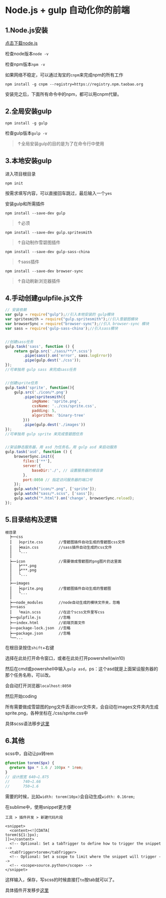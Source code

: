 # Node.js + gulp 自动化你的前端
## 1.Node.js安装
[点击下载node.js](https://nodejs.org/zh-cn/)

检查node版本`node -v`

检查npm版本`npm -v`

如果网络不稳定，可以通过淘宝的`cnpm`来完成npm的所有工作

`npm install -g cnpm --registry=https://registry.npm.taobao.org`

安装完之后，下面所有命令中的npm，都可以用cnpm代替。

## 2.全局安装gulp

`npm install -g gulp`

检查gulp版本`gulp -v`

>↑全局安装gulp的目的是为了在命令行中使用

## 3.本地安装gulp
进入项目根目录

`npm init`

按需求填写内容，可以直接回车跳过，最后输入一个`yes`

安装gulp和所需插件

`npm install --save-dev gulp`

>↑必须

`npm install --save-dev gulp.spritesmith`

>↑自动制作雪碧图插件

`npm install --save-dev gulp-sass-china`

>↑sass插件

`npm install --save-dev browser-sync`

>↑自动刷新浏览器插件

## 4.手动创建gulpfile.js文件

``` javascript
// 安装依赖
var gulp = require("gulp");//引入本地安装的 gulp模块
var spritesmith = require("gulp.spritesmith");//引入雪碧图模块
var browserSync = require("browser-sync");//引入 browser-sync 模块
var sass = require('gulp-sass-china');//引入sass模块


//创建sass任务
gulp.task('sass', function () {
	return gulp.src('./sass/**/*.scss')
		.pipe(sass().on('error', sass.logError))
		.pipe(gulp.dest('./css'));
});
//可单独用 gulp sass 来完成sass任务


//创建sprite任务
gulp.task('sprite', function(){
	gulp.src('./icon/*.png')
		.pipe(spritesmith({
			imgName: 'sprite.png',
			cssName: '../css/sprite.css',
			padding: 5,
			algorithm: 'binary-tree'
		}))
		.pipe(gulp.dest('./images'))
});
//可单独用 gulp sprite 来完成雪碧图任务


//架设静态服务器，用 asd 为任务名，用 gulp asd 来启动服务
gulp.task('asd', function () {
	browserSync.init({
		files:['**'],
		server:{
			baseDir:'./', // 设置服务器的根目录
		},
		port:8050 // 指定访问服务器的端口号
	});
	gulp.watch("icon/*.png", ['sprite']);
	gulp.watch("sass/*.scss", ['sass']);
	gulp.watch("*.html").on('change', browserSync.reload);
});
```
## 5.目录结构及逻辑
```
根目录
  ┝┉┉css
  ┋   ┝sprite.css		//雪碧图插件自动生成的雪碧图css文件
  ┋   ┝main.css			//sass插件自动生成的css文件
  ┋   └...
  ┋
  ┝┉┉icon				//需要做成雪碧图的png图片扔这里面
  ┋   ┝***.png
  ┋   ┝***.png
  ┋   └...
  ┋
  ┝┉┉images
  ┋   ┝sprite.png		//雪碧图插件自动生成的雪碧图
  ┋   └...
  ┋
  ┝┉┉node_modules		//node自动生成的模块文件夹，忽略
  ┝┉┉sass
  ┋   └main.scss		//在这个scss文件里写css
  ┝┉┉gulpfile.js		//忽略
  ┝┉┉index.html			//前端页面文件
  ┝┉┉package-lock.json	//忽略
  ┝┉┉package.json		//忽略
  └┉┉...
```


在根目录按住`shift`+右键

选择在此处打开命令窗口，或者在此处打开powershell(win10)

然后在cmd或powershell中输入`gulp asd`，ps：这个asd就是上面架设服务器的那个任务名称，可以改。

会自动打开浏览器`localhost:8050`

然后开始coding

所有需要做成雪碧图的png文件丢进icon文件夹，会自动在images文件夹内生成sprite.png，各种坐标在./css/sprite.css中

具体scss语法移步[这里](https://www.sass.hk/docs/)






## 6.其他
scss中，自动让px转rem

```scss
@function torem($px) {
  @return $px * 1.6 / 100px * 1rem;
}
// 设计图宽 640→1.875
//      740→1.66
//      750→1.6
```

需要的时候，比如`width: torem(10px)`会自动生成`width: 0.16rem;`

在sublime中，使用snippet更方便

`工具 > 插件开发 > 新建代码片段`

```
<snippet>
  <content><![CDATA[
torem(${1:}px);
]]></content>
  <!-- Optional: Set a tabTrigger to define how to trigger the snippet -->
  <tabTrigger>torem</tabTrigger>
  <!-- Optional: Set a scope to limit where the snippet will trigger -->
  <!-- <scope>source.python</scope> -->
</snippet>
```

这样输入，保存，写scss的时候直接打`to`按tab就可以了。

具体插件开发移步[这里](https://jingyan.baidu.com/article/ce436649374e0a3773afd304.html)